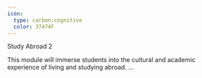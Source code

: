 ```yaml
---
icon:
  type: carbon:cognitive
  color: 37474F
---
```

Study Abroad 2

This module will immerse students into the cultural and academic experience of living and studying abroad. ... 
